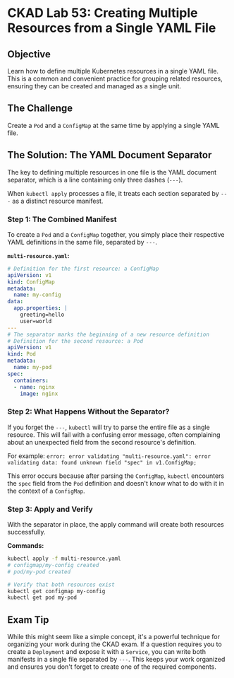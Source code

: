 # CKAD Lab 53: Creating Multiple Resources from a Single YAML File

## Objective
Learn how to define multiple Kubernetes resources in a single YAML file. This is a common and convenient practice for grouping related resources, ensuring they can be created and managed as a single unit.

## The Challenge
Create a `Pod` and a `ConfigMap` at the same time by applying a single YAML file.

## The Solution: The YAML Document Separator
The key to defining multiple resources in one file is the YAML document separator, which is a line containing only three dashes (`---`).

When `kubectl apply` processes a file, it treats each section separated by `---` as a distinct resource manifest.

### Step 1: The Combined Manifest
To create a `Pod` and a `ConfigMap` together, you simply place their respective YAML definitions in the same file, separated by `---`.

**`multi-resource.yaml`:**
```yaml
# Definition for the first resource: a ConfigMap
apiVersion: v1
kind: ConfigMap
metadata:
  name: my-config
data:
  app.properties: |
    greeting=hello
    user=world
---
# The separator marks the beginning of a new resource definition
# Definition for the second resource: a Pod
apiVersion: v1
kind: Pod
metadata:
  name: my-pod
spec:
  containers:
  - name: nginx
    image: nginx
```

### Step 2: What Happens Without the Separator?
If you forget the `---`, `kubectl` will try to parse the entire file as a single resource. This will fail with a confusing error message, often complaining about an unexpected field from the second resource's definition.

For example: `error: error validating "multi-resource.yaml": error validating data: found unknown field "spec" in v1.ConfigMap;`

This error occurs because after parsing the `ConfigMap`, `kubectl` encounters the `spec` field from the `Pod` definition and doesn't know what to do with it in the context of a `ConfigMap`.

### Step 3: Apply and Verify
With the separator in place, the apply command will create both resources successfully.

**Commands:**
```bash
kubectl apply -f multi-resource.yaml
# configmap/my-config created
# pod/my-pod created

# Verify that both resources exist
kubectl get configmap my-config
kubectl get pod my-pod
```

## Exam Tip
While this might seem like a simple concept, it's a powerful technique for organizing your work during the CKAD exam. If a question requires you to create a `Deployment` and expose it with a `Service`, you can write both manifests in a single file separated by `---`. This keeps your work organized and ensures you don't forget to create one of the required components.
